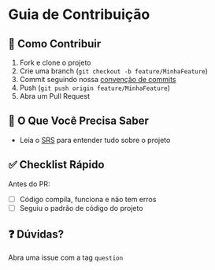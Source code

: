 # Guia de Contribuição

## 🚀 Como Contribuir

1. Fork e clone o projeto
2. Crie uma branch (`git checkout -b feature/MinhaFeature`)
3. Commit seguindo nossa [convenção de commits](COMMIT_CONVENTION.md)
4. Push (`git push origin feature/MinhaFeature`)
5. Abra um Pull Request

## 📝 O Que Você Precisa Saber

- Leia o [SRS](Docs/SRS.md) para entender tudo sobre o projeto

## ✅ Checklist Rápido

Antes do PR:

- [ ] Código compila, funciona e não tem erros
- [ ] Seguiu o padrão de código do projeto

## ❓ Dúvidas?

Abra uma issue com a tag `question`
